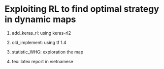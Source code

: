 # Exploiting RL to find optimal strategy in dynamic maps 


1. add_keras_rl: using keras-rl2

2. old_implement: using tf 1.4

3. statistic_WHG: exploration the map

4. tex: latex report in vietnamese
